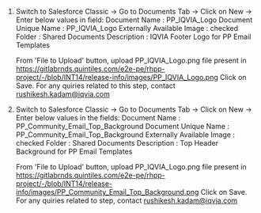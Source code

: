 1. Switch to Salesforce Classic -> Go to Documents Tab -> Click on New -> Enter below values in field:
   Document Name : PP_IQVIA_Logo
   Document Unique Name : PP_IQVIA_Logo
   Externally Available Image : checked
   Folder : Shared Documents
   Description : IQVIA Footer Logo for PP Email Templates

    From 'File to Upload' button, upload PP_IQVIA_Logo.png file present in
    https://gitlabrnds.quintiles.com/e2e-pe/rhpp-project/-/blob/INT14/release-info/images/PP_IQVIA_Logo.png
    Click on Save.
    For any quiries related to this step, contact rushikesh.kadam@iqvia.com

2. Switch to Salesforce Classic -> Go to Documents Tab -> Click on New -> Enter below values in the fields:
   Document Name : PP_Community_Email_Top_Background
   Document Unique Name : PP_Community_Email_Top_Background
   Externally Available Image : checked
   Folder : Shared Documents
   Description : Top Header Background for PP Email Templates

    From 'File to Upload' button, upload PP_IQVIA_Logo.png file present in
    https://gitlabrnds.quintiles.com/e2e-pe/rhpp-project/-/blob/INT14/release-info/images/PP_Community_Email_Top_Background.png
    Click on Save.
    For any quiries related to step, contact rushikesh.kadam@iqvia.com
